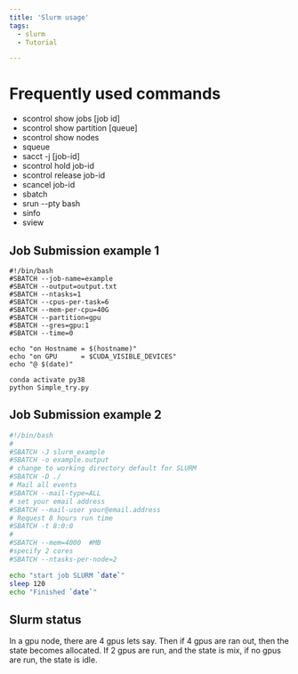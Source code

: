 ```yaml
---
title: 'Slurm usage'
tags:
  - slurm
  - Tutorial

---
```



# Frequently used commands

- scontrol show jobs [job id]
- scontrol show partition [queue]
- scontrol show nodes
- squeue
- sacct -j [job-id]
- scontrol hold job-id
- scontrol release job-id
- scancel job-id
- sbatch
- srun  --pty bash
- sinfo 
- sview

## Job Submission example 1
```bsh
#!/bin/bash 
#SBATCH --job-name=example
#SBATCH --output=output.txt
#SBATCH --ntasks=1 
#SBATCH --cpus-per-task=6
#SBATCH --mem-per-cpu=40G
#SBATCH --partition=gpu
#SBATCH --gres=gpu:1 
#SBATCH --time=0 

echo "on Hostname = $(hostname)"
echo "on GPU      = $CUDA_VISIBLE_DEVICES"
echo "@ $(date)"

conda activate py38
python Simple_try.py  
```

## Job Submission example 2
```bash
#!/bin/bash
#
#SBATCH -J slurm_example
#SBATCH -o example.output
# change to working directory default for SLURM
#SBATCH -D ./
# Mail all events
#SBATCH --mail-type=ALL
# set your email address
#SBATCH --mail-user your@email.address
# Request 8 hours run time
#SBATCH -t 8:0:0
# 
#SBATCH --mem=4000  #MB
#specify 2 cores
#SBATCH --ntasks-per-node=2

echo "start job SLURM `date`"
sleep 120
echo "Finished `date`" 
```

## Slurm status 
In a gpu node, there are 4 gpus lets say. Then if 4 gpus are ran out, then the state becomes allocated. If 2 gpus are run, and the state is mix, if no gpus are run, the state is idle.

